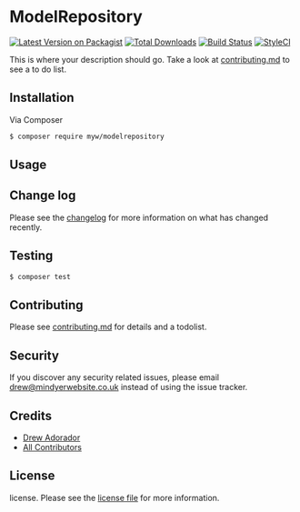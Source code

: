 # ModelRepository

[![Latest Version on Packagist][ico-version]][link-packagist]
[![Total Downloads][ico-downloads]][link-downloads]
[![Build Status][ico-travis]][link-travis]
[![StyleCI][ico-styleci]][link-styleci]

This is where your description should go. Take a look at [contributing.md](contributing.md) to see a to do list.

## Installation

Via Composer

``` bash
$ composer require myw/modelrepository
```

## Usage

## Change log

Please see the [changelog](changelog.md) for more information on what has changed recently.

## Testing

``` bash
$ composer test
```

## Contributing

Please see [contributing.md](contributing.md) for details and a todolist.

## Security

If you discover any security related issues, please email drew@mindyerwebsite.co.uk instead of using the issue tracker.

## Credits

- [Drew Adorador][link-author]
- [All Contributors][link-contributors]

## License

license. Please see the [license file](license.md) for more information.

[ico-version]: https://img.shields.io/packagist/v/myw/modelrepository.svg?style=flat-square
[ico-downloads]: https://img.shields.io/packagist/dt/myw/modelrepository.svg?style=flat-square
[ico-travis]: https://img.shields.io/travis/myw/modelrepository/master.svg?style=flat-square
[ico-styleci]: https://styleci.io/repos/12345678/shield

[link-packagist]: https://packagist.org/packages/myw/modelrepository
[link-downloads]: https://packagist.org/packages/myw/modelrepository
[link-travis]: https://travis-ci.org/myw/modelrepository
[link-styleci]: https://styleci.io/repos/12345678
[link-author]: https://github.com/myw
[link-contributors]: ../../contributors
